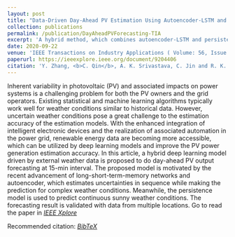```yaml
---
layout: post
title: "Data-Driven Day-Ahead PV Estimation Using Autoencoder-LSTM and Persistence Model"
collection: publications
permalink: /publication/DayAheadPVForecasting-TIA 
excerpt: 'A hybrid method, which combines autoencoder-LSTM and persistence model to improve the day-ahead PV estimation for uncertain weather conditions.'
date: 2020-09-22
venue: 'IEEE Transactions on Industry Applications ( Volume: 56, Issue: 6, Nov.-Dec. 2020)'
paperurl: https://ieeexplore.ieee.org/document/9204406
citation: 'Y. Zhang, <b>C. Qin</b>, A. K. Srivastava, C. Jin and R. K. Sharma, "Data-Driven Day-Ahead PV Estimation Using Autoencoder-LSTM and Persistence Model," in IEEE Transactions on Industry Applications, vol. 56, no. 6, pp. 7185-7192, Nov.-Dec. 2020, doi: 10.1109/TIA.2020.3025742. - <a href = "http://chuanqin1230.github.io/files/2020-09-DayAheadPVForecasting-TIA.bib">[BibTeX]</a>'
---
```


Inherent variability in photovoltaic (PV) and associated impacts on power systems is a challenging problem for both the PV owners and the grid operators. Existing statistical and machine learning algorithms typically work well for weather conditions similar to historical data. However, uncertain weather conditions pose a great challenge to the estimation accuracy of the estimation models. With the enhanced integration of intelligent electronic devices and the realization of associated automation in the power grid, renewable energy data are becoming more accessible, which can be utilized by deep learning models and improve the PV power generation estimation accuracy. In this article, a hybrid deep learning model driven by external weather data is proposed to do day-ahead PV output forecasting at 15-min interval. The proposed model is motivated by the recent advancement of long-short-term-memory networks and autoencoder, which estimates uncertainties in sequence while making the prediction for complex weather conditions. Meanwhile, the persistence model is used to predict continuous sunny weather conditions. The forecasting result is validated with data from multiple locations.
Go to read the paper in [*<u>IEEE Xplore</u>*](https://ieeexplore.ieee.org/document/9204406)

Recommended citation: [*<u>BibTeX</u>*](http://chuanqin1230.github.io/files/2020-09-DayAheadPVForecasting-TIA.bib)



